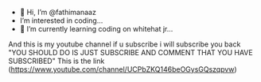 - 👋 Hi, I’m @fathimanaaz
- I’m interested in coding...
- 🌱 I’m currently learning coding on whitehat jr...


And this is my youtube channel if u subscribe i will subscribe you back "YOU SHOULD DO IS JUST SUBSCRIBE AND COMMENT THAT YOU HAVE SUBSCRIBED" This is the link (https://www.youtube.com/channel/UCPbZKQ146beOGysGQszqpvw)
